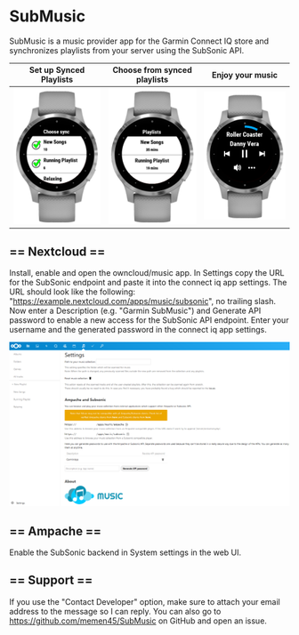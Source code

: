 # SubMusic
SubMusic is a music provider app for the Garmin Connect IQ store and synchronizes playlists from your server using the SubSonic API.

Set up Synced Playlists    |  Choose from synced playlists | Enjoy your music 
:-------------------------:|:-------------------------:|:-------------------------:
![](images/ConfigureSyncView.png)  |  ![](images/ChoosePlaybackView.png) | ![](images/PlaybackView.png)

## == Nextcloud ==

Install, enable and open the owncloud/music app. In Settings copy the URL for the SubSonic endpoint and paste it into the connect iq app settings. The URL should look like the following: "https://example.nextcloud.com/apps/music/subsonic", no trailing slash. Now enter a Description (e.g. "Garmin SubMusic") and Generate API password to enable a new access for the SubSonic API endpoint. Enter your username and the generated password in the connect iq app settings.

![](images/NextcloudView.png)

## == Ampache ==

Enable the SubSonic backend in System settings in the web UI.

## == Support ==

If you use the "Contact Developer" option, make sure to attach your email address to the message so I can reply. You can also go to https://github.com/memen45/SubMusic on GitHub and open an issue.
